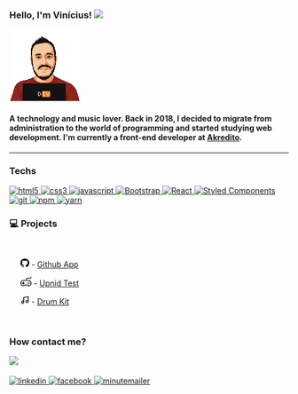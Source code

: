 ### Hello, I'm Vinícius! <img src="https://media.giphy.com/media/hvRJCLFzcasrR4ia7z/giphy.gif" width="30px">


<img src="https://github.com/vinicius-assis/vinicius-assis/blob/master/assets/profile.png" alt="Vinicius avatar">


#### A technology and music lover. Back in 2018, I decided to migrate from administration to the world of programming and started studying web development. I'm currently a front-end developer at [Akredito](https://www.akredito.com.br).
---

### Techs

<p>
  <a target="_blank" href="https://developer.mozilla.org/pt-BR/docs/Web/HTML/HTML5">
    <img alt="html5" src="https://img.shields.io/badge/-HTML5-E34F26?style=flat-square&logo=html5&logoColor=white" />
  </a>
   <a href="https://developer.mozilla.org/pt-BR/docs/Archive/CSS3">
    <img alt="css3" src="https://img.shields.io/badge/-CSS3-1572B6?style=flat-square&logo=css3&logoColor=white" />
  </a>
  <a target="_blank" href="https://developer.mozilla.org/pt-BR/docs/Aprender/JavaScript">
    <img alt="javascript" src="https://img.shields.io/badge/-Javascript-F7DF1E?style=flat-square&logo=javascript&logoColor=white" />
  </a>
  <a target="_blank" href="https://getbootstrap.com/">
    <img alt="Bootstrap" src="https://img.shields.io/badge/-Bootstrap-563D7C?style=flat-square&logo=bootstrap&logoColor=white" />
  </a>
  <a target="_blank" href="https://pt-br.reactjs.org/">
    <img alt="React" src="https://img.shields.io/badge/-React-45b8d8?style=flat-square&logo=react&logoColor=white" />
  </a>
  <a target="_blank" href="https://styled-components.com/">
    <img alt="Styled Components" src="https://img.shields.io/badge/-Styled_Components-db7092?style=flat-square&logo=styled-components&logoColor=white" />
  </a>
  <a target="_blank" href="https://git-scm.com/">
    <img alt="git" src="https://img.shields.io/badge/-Git-F05032?style=flat-square&logo=git&logoColor=white" />
  </a>
  <a target="_blank" href="https://www.npmjs.com/">
    <img alt="npm" src="https://img.shields.io/badge/-NPM-CB3837?style=flat-square&logo=npm&logoColor=white" />
  </a>
  <a target="_blank" href="https://yarnpkg.com/">
    <img alt="yarn" src="https://img.shields.io/badge/-Yarn-2C8EBB?style=flat-square&logo=yarn&logoColor=white" />
  </a>
  <!-- <a target="_blank" href="https://www.typescriptlang.org/">
    <img alt="TypeScript" src="https://img.shields.io/badge/-TypeScript-007ACC?style=flat-square&logo=typescript&logoColor=white" />
  </a>
  <a target="_blank" href="https://vuejs.org/">
    <img alt="Vue.js" src="https://img.shields.io/badge/-Vue.js-4FC08D?style=flat-square&logo=Vue.js&logoColor=white" />
  </a> -->
  <!-- <a target="_blank" href="https://redux.js.org/">
    <img alt="redux" src="https://img.shields.io/badge/-Redux-764ABC?style=flat-square&logo=redux&logoColor=white" />
  </a>
  <a target="_blank" href="https://sass-lang.com/">
    <img alt="Sass" src="https://img.shields.io/badge/-Sass-CC6699?style=flat-square&logo=sass&logoColor=white" />
  </a> -->
  <!-- <a target="_blank" href="https://www.docker.com/">
    <img alt="Docker" src="https://img.shields.io/badge/-Docker-46a2f1?style=flat-square&logo=docker&logoColor=white" />
  </a>
  <a target="_blank" href="https://nodejs.org/en/">
    <img alt="Nodejs" src="https://img.shields.io/badge/-Nodejs-43853d?style=flat-square&logo=Node.js&logoColor=white" />
  </a>
  <a target="_blank" href="https://support.insomnia.rest/article/11-getting-started">
    <img alt="Insomnia" src="https://img.shields.io/badge/-Insomnia-5849BE?style=flat-square&logo=insomnia&logoColor=white" />
  </a> -->
</p>

### 💻 Projects
<br>
<div style="margin-left:20px">
<p><img src="https://github.com/vinicius-assis/vinicius-assis/blob/master/assets/github.svg" width="16" alt="Github icon"/> - <a href="https://github.com/vinicius-assis/github-app">Github App</a></p>


<p><img src="https://github.com/vinicius-assis/vinicius-assis/blob/master/assets/controller.svg" width="20" alt="Controler icon"/> - <a href="https://github.com/vinicius-assis/upnid">Upnid Test</a></p>

<p><img src="https://github.com/vinicius-assis/vinicius-assis/blob/master/assets/music.svg" width="16" alt="Music icon"/> - <a href="https://github.com/vinicius-assis/drum-kit">Drum Kit</a></p>
</div>
<br>

### How contact me?
<div>
  <img src="https://thumbs.gfycat.com/AccurateUnfinishedBergerpicard-max-1mb.gif" width="100"/>
</div>
<br>
<a target="_blank" href="https://www.linkedin.com/in/vinicius-assis">
    <img alt="linkedin" src="https://img.shields.io/badge/-/vinicius--assis-2C8EBB?style=flat-square&logo=linkedin&logoColor=white" />
</a>

<a target="_blank" href="https://www.facebook.com/vinicius.assiis">
    <img alt="facebook" src="https://img.shields.io/badge/-/vinicius--assis-2C8EBB?style=flat-square&logo=facebook&logoColor=white" />
</a>
<a target="_blank" href="mailto:viniciusassis.dev@hotmail.com">
    <img alt="minutemailer" src="https://img.shields.io/badge/-/vinicius--assis-2C8EBB?style=flat-square&logo=minutemailer&logoColor=white" />
</a>
<!--  -->

<!--
**vinicius-assis/vinicius-assis** is a ✨ _special_ ✨ repository because its `README.md` (this file) appears on your GitHub profile.

Here are some ideas to get you started:

- 🔭 I’m currently working on ...
- 🌱 I’m currently learning ...
- 👯 I’m looking to collaborate on ...
- 🤔 I’m looking for help with ...
- 💬 Ask me about ...
- 📫 How to reach me: ...
- 😄 Pronouns: ...
- ⚡ Fun fact: ...
-->
